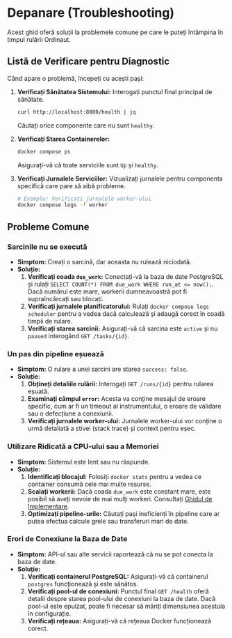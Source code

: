 # Depanare (Troubleshooting)

Acest ghid oferă soluții la problemele comune pe care le puteți întâmpina în timpul rulării Ordinaut.

## Listă de Verificare pentru Diagnostic

Când apare o problemă, începeți cu acești pași:

1.  **Verificați Sănătatea Sistemului:** Interogați punctul final principal de sănătate.
    ```bash
    curl http://localhost:8080/health | jq
    ```
    Căutați orice componente care nu sunt `healthy`.

2.  **Verificați Starea Containerelor:**
    ```bash
    docker compose ps
    ```
    Asigurați-vă că toate serviciile sunt `Up` și `healthy`.

3.  **Verificați Jurnalele Serviciilor:** Vizualizați jurnalele pentru componenta specifică care pare să aibă probleme.
    ```bash
    # Exemplu: Verificați jurnalele worker-ului
    docker compose logs -f worker
    ```

## Probleme Comune

### Sarcinile nu se execută

- **Simptom:** Creați o sarcină, dar aceasta nu rulează niciodată.
- **Soluție:**
    1.  **Verificați coada `due_work`:** Conectați-vă la baza de date PostgreSQL și rulați `SELECT COUNT(*) FROM due_work WHERE run_at <= now();`. Dacă numărul este mare, workerii dumneavoastră pot fi supraîncărcați sau blocați.
    2.  **Verificați jurnalele planificatorului:** Rulați `docker compose logs scheduler` pentru a vedea dacă calculează și adaugă corect în coadă timpii de rulare.
    3.  **Verificați starea sarcinii:** Asigurați-vă că sarcina este `active` și nu `paused` interogând `GET /tasks/{id}`.

### Un pas din pipeline eșuează

- **Simptom:** O rulare a unei sarcini are starea `success: false`.
- **Soluție:**
    1.  **Obțineți detaliile rulării:** Interogați `GET /runs/{id}` pentru rularea eșuată.
    2.  **Examinați câmpul `error`:** Acesta va conține mesajul de eroare specific, cum ar fi un timeout al instrumentului, o eroare de validare sau o defecțiune a conexiunii.
    3.  **Verificați jurnalele worker-ului:** Jurnalele worker-ului vor conține o urmă detaliată a stivei (stack trace) și context pentru eșec.

### Utilizare Ridicată a CPU-ului sau a Memoriei

- **Simptom:** Sistemul este lent sau nu răspunde.
- **Soluție:**
    1.  **Identificați blocajul:** Folosiți `docker stats` pentru a vedea ce container consumă cele mai multe resurse.
    2.  **Scalați workerii:** Dacă coada `due_work` este constant mare, este posibil să aveți nevoie de mai mulți workeri. Consultați [Ghidul de Implementare](deployment.md).
    3.  **Optimizați pipeline-urile:** Căutați pași ineficienți în pipeline care ar putea efectua calcule grele sau transferuri mari de date.

### Erori de Conexiune la Baza de Date

- **Simptom:** API-ul sau alte servicii raportează că nu se pot conecta la baza de date.
- **Soluție:**
    1.  **Verificați containerul PostgreSQL:** Asigurați-vă că containerul `postgres` funcționează și este sănătos.
    2.  **Verificați pool-ul de conexiuni:** Punctul final `GET /health` oferă detalii despre starea pool-ului de conexiuni la baza de date. Dacă pool-ul este epuizat, poate fi necesar să măriți dimensiunea acestuia în configurație.
    3.  **Verificați rețeaua:** Asigurați-vă că rețeaua Docker funcționează corect.